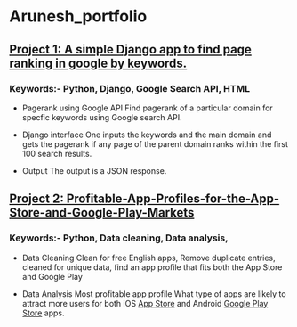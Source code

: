 # Arunesh_portfolio

## [Project 1: A simple Django app to find page ranking in google by keywords.](https://github.com/aruneshroy91/django-pagerank)

### Keywords:- Python, Django, Google Search API, HTML

* Pagerank using Google API
Find pagerank of a particular domain for specfic keywords using Google search API.

* Django interface 
One inputs the keywords and the main domain and gets the pagerank if any page of the parent domain ranks within the first 100 search results. 

* Output
The output is a JSON response.    

## [Project 2: Profitable-App-Profiles-for-the-App-Store-and-Google-Play-Markets](https://github.com/aruneshroy91/Profitable-App-Profiles-for-the-App-Store-and-Google-Play-Markets)

### Keywords:- Python, Data cleaning, Data analysis,

* Data Cleaning
Clean for free English apps, Remove duplicate entries, cleaned for unique data, find an app profile that fits both the App Store and Google Play

* Data Analysis Most profitable app profile
What type of apps are likely to attract more users for both iOS [App Store](https://www.kaggle.com/ramamet4/app-store-apple-data-set-10k-apps) and Android [Google Play Store](https://www.kaggle.com/lava18/google-play-store-apps) apps.
